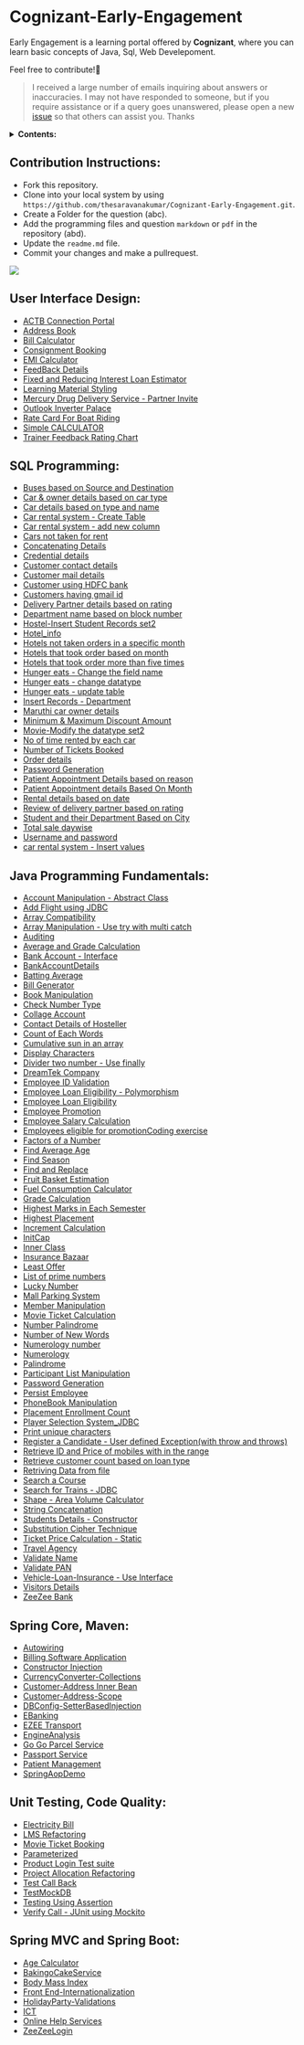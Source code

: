 # Cognizant-Early-Engagement
Early Engagement is a learning portal offered by **Cognizant**, where you can learn basic concepts of Java, Sql, Web Develepoment.

Feel free to contribute!🖤

> I received a large number of emails inquiring about answers or inaccuracies. I may not have responded to someone, but if you require assistance or if a query goes unanswered, please open a new [issue](https://github.com/thesaravanakumar/Cognizant-Early-Engagement/issues) so that others can assist you. Thanks

<details><summary><b>Contents:</b></summary>
  
* [User Interface Design](#UserInterfaceDesign)
* [SQL Programming](#SQLProgramming)
* [Java Programming Fundamentals](#JavaProgrammingFundamentals)
* [Spring Core, Maven](#SpringCoreMaven)
* [Unit Testing, Code Quality](#UnitTestingCodeQuality)
* [Spring MVC and Spring Boot](#SpringMVCandSpringBoot)
</details>

## **Contribution Instructions:**
- Fork this repository.
- Clone into your local system by using `https://github.com/thesaravanakumar/Cognizant-Early-Engagement.git`.
- Create a Folder for the question (abc).
- Add the programming files and question `markdown` or `pdf` in the repository (abd).
- Update the `readme.md` file.
- Commit your changes and make a pullrequest.

<a href="http://makeapullrequest.com">
  <img align="center"  src="https://img.shields.io/badge/PRs-welcome-brightgreen.svg?style=flat"/>
</a>

<a name="UserInterfaceDesign"></a>
## **User Interface Design:**
- [ACTB Connection Portal](https://github.com/thesaravanakumar/Cognizant-Early-Engagement/tree/main/Use%20Interface%20Design/ACTB%20Connection%20Portal)
- [Address Book](https://github.com/thesaravanakumar/Cognizant-Early-Engagement/tree/main/Use%20Interface%20Design/Address%20Book)
- [Bill Calculator](https://github.com/thesaravanakumar/Cognizant-Early-Engagement/tree/main/Use%20Interface%20Design/Bill%20Calculator)
- [Consignment Booking](https://github.com/thesaravanakumar/Cognizant-Early-Engagement/tree/main/Use%20Interface%20Design/Consignment%20Booking)
- [EMI Calculator](https://github.com/thesaravanakumar/Cognizant-Early-Engagement/tree/main/Use%20Interface%20Design/EMI%20Calculator)
- [FeedBack Details](https://github.com/thesaravanakumar/Cognizant-Early-Engagement/tree/main/Use%20Interface%20Design/FeedBack%20Details)
- [Fixed and Reducing Interest Loan Estimator](https://github.com/thesaravanakumar/Cognizant-Early-Engagement/tree/main/Use%20Interface%20Design/Fixed%20and%20Reducing%20Interest%20Loan%20Estimator)
- [Learning Material Styling](https://github.com/thesaravanakumar/Cognizant-Early-Engagement/tree/main/Use%20Interface%20Design/Learning%20Material%20Styling)
- [Mercury Drug Delivery Service - Partner Invite](https://github.com/thesaravanakumar/Cognizant-Early-Engagement/tree/main/Use%20Interface%20Design/Mercury%20Drug%20Delivery%20Service%20-%20Partner%20Invite)
- [Outlook Inverter Palace](https://github.com/thesaravanakumar/Cognizant-Early-Engagement/tree/main/Use%20Interface%20Design/Outlook%20Inverter%20Palace)
- [Rate Card For Boat Riding](https://github.com/thesaravanakumar/Cognizant-Early-Engagement/tree/main/Use%20Interface%20Design/Rate%20Card%20For%20Boat%20Riding)
- [Simple CALCULATOR](https://github.com/thesaravanakumar/Cognizant-Early-Engagement/tree/main/Use%20Interface%20Design/Simple%20CALCULATOR)
- [Trainer Feedback Rating Chart](https://github.com/thesaravanakumar/Cognizant-Early-Engagement/tree/main/Use%20Interface%20Design/Trainer%20Feedback%20Rating%20Chart)

<a name="SQLProgramming"></a>
## **SQL Programming:**
- [Buses based on Source and Destination](https://github.com/thesaravanakumar/Cognizant-Early-Engagement/tree/main/SQL%20Programming/Buses%20based%20on%20Source%20and%20Destination)
- [Car & owner details based on car type](https://github.com/thesaravanakumar/Cognizant-Early-Engagement/tree/main/SQL%20Programming/Car%20%26%20owner%20details%20based%20on%20car%20type)
- [Car details based on type and name](https://github.com/thesaravanakumar/Cognizant-Early-Engagement/tree/main/SQL%20Programming/Car%20details%20based%20on%20type%20and%20name)
- [Car rental system - Create Table](https://github.com/thesaravanakumar/Cognizant-Early-Engagement/tree/main/SQL%20Programming/Car%20rental%20system%20-%20Create%20Table)
- [Car rental system - add new column](https://github.com/thesaravanakumar/Cognizant-Early-Engagement/tree/main/SQL%20Programming/Car%20rental%20system%20-%20add%20new%20column)
- [Cars not taken for rent](https://github.com/thesaravanakumar/Cognizant-Early-Engagement/tree/main/SQL%20Programming/Cars%20not%20taken%20for%20rent)
- [Concatenating Details](https://github.com/thesaravanakumar/Cognizant-Early-Engagement/tree/main/SQL%20Programming/Concatenating%20Details)
- [Credential details](https://github.com/thesaravanakumar/Cognizant-Early-Engagement/tree/main/SQL%20Programming/Credential%20details)
- [Customer contact details](https://github.com/thesaravanakumar/Cognizant-Early-Engagement/tree/main/SQL%20Programming/Customer%20contact%20details)
- [Customer mail details](https://github.com/thesaravanakumar/Cognizant-Early-Engagement/tree/main/SQL%20Programming/Customer%20mail%20details)
- [Customer using HDFC bank](https://github.com/thesaravanakumar/Cognizant-Early-Engagement/tree/main/SQL%20Programming/Customer%20using%20HDFC%20bank)
- [Customers having gmail id](https://github.com/thesaravanakumar/Cognizant-Early-Engagement/tree/main/SQL%20Programming/Customers%20having%20gmail%20id)
- [Delivery Partner details based on rating](https://github.com/thesaravanakumar/Cognizant-Early-Engagement/tree/main/SQL%20Programming/Delivery%20Partner%20details%20based%20on%20rating)
- [Department name based on block number](https://github.com/thesaravanakumar/Cognizant-Early-Engagement/tree/main/SQL%20Programming/Department%20name%20based%20on%20block%20number)
- [Hostel-Insert Student Records set2](https://github.com/thesaravanakumar/Cognizant-Early-Engagement/tree/main/SQL%20Programming/Hostel-Insert%20Student%20Records%20set2)
- [Hotel_info](https://github.com/thesaravanakumar/Cognizant-Early-Engagement/tree/main/SQL%20Programming/Hotel_info)
- [Hotels not taken orders in a specific month](https://github.com/thesaravanakumar/Cognizant-Early-Engagement/tree/main/SQL%20Programming/Hotels%20not%20taken%20orders%20in%20a%20specific%20month)
- [Hotels that took order based on month](https://github.com/thesaravanakumar/Cognizant-Early-Engagement/tree/main/SQL%20Programming/Hotels%20that%20took%20order%20based%20on%20month)
- [Hotels that took order more than five times](https://github.com/thesaravanakumar/Cognizant-Early-Engagement/tree/main/SQL%20Programming/Hotels%20that%20took%20order%20more%20than%20five%20times)
- [Hunger eats - Change the field name](https://github.com/thesaravanakumar/Cognizant-Early-Engagement/tree/main/SQL%20Programming/Hunger%20eats%20-%20Change%20the%20field%20name)
- [Hunger eats - change datatype](https://github.com/thesaravanakumar/Cognizant-Early-Engagement/tree/main/SQL%20Programming/Hunger%20eats%20-%20change%20datatype)
- [Hunger eats - update table](https://github.com/thesaravanakumar/Cognizant-Early-Engagement/tree/main/SQL%20Programming/Hunger%20eats%20-%20update%20table)
- [Insert Records - Department](https://github.com/thesaravanakumar/Cognizant-Early-Engagement/tree/main/SQL%20Programming/Insert%20Records%20-%20Department)
- [Maruthi car owner details](https://github.com/thesaravanakumar/Cognizant-Early-Engagement/tree/main/SQL%20Programming/Maruthi%20car%20owner%20details)
- [Minimum & Maximum Discount Amount](https://github.com/thesaravanakumar/Cognizant-Early-Engagement/tree/main/SQL%20Programming/Minimum%20%26%20Maximum%20Discount%20Amount)
- [Movie-Modify the datatype set2](https://github.com/thesaravanakumar/Cognizant-Early-Engagement/tree/main/SQL%20Programming/Movie-Modify%20the%20datatype%20set2)
- [No of time rented by each car](https://github.com/thesaravanakumar/Cognizant-Early-Engagement/tree/main/SQL%20Programming/No%20of%20time%20rented%20by%20each%20car)
- [Number of Tickets Booked](https://github.com/thesaravanakumar/Cognizant-Early-Engagement/tree/main/SQL%20Programming/Number%20of%20Tickets%20Booked)
- [Order details](https://github.com/thesaravanakumar/Cognizant-Early-Engagement/tree/main/SQL%20Programming/Order%20details)
- [Password Generation](https://github.com/thesaravanakumar/Cognizant-Early-Engagement/tree/main/SQL%20Programming/Password%20Generation)
- [Patient Appointment Details based on reason](https://github.com/thesaravanakumar/Cognizant-Early-Engagement/tree/main/SQL%20Programming/Patient%20Appointment%20Details%20based%20on%20reason)
- [Patient Appointment details Based On Month](https://github.com/thesaravanakumar/Cognizant-Early-Engagement/tree/main/SQL%20Programming/Patient%20Appointment%20details%20Based%20On%20Month)
- [Rental details based on date](https://github.com/thesaravanakumar/Cognizant-Early-Engagement/tree/main/SQL%20Programming/Rental%20details%20based%20on%20date)
- [Review of delivery partner based on rating](https://github.com/thesaravanakumar/Cognizant-Early-Engagement/tree/main/SQL%20Programming/Review%20of%20delivery%20partner%20based%20on%20rating)
- [Student and their Department Based on City](https://github.com/thesaravanakumar/Cognizant-Early-Engagement/tree/main/SQL%20Programming/Student%20and%20their%20Department%20Based%20on%20City)
- [Total sale daywise](https://github.com/thesaravanakumar/Cognizant-Early-Engagement/tree/main/SQL%20Programming/Total%20sale%20daywise)
- [Username and password](https://github.com/thesaravanakumar/Cognizant-Early-Engagement/tree/main/SQL%20Programming/Username%20and%20password)
- [car rental system - Insert values](https://github.com/thesaravanakumar/Cognizant-Early-Engagement/tree/main/SQL%20Programming/car%20rental%20system%20-%20Insert%20values)

<a name="JavaProgrammingFundamentals"></a>
## **Java Programming Fundamentals:**
- [Account Manipulation - Abstract Class](https://github.com/thesaravanakumar/Cognizant-Early-Engagement/tree/main/Java%20Programming%20Funcamentals/Account%20Manipulation%20-%20Abstract%20Class)
- [Add Flight using JDBC](https://github.com/thesaravanakumar/Cognizant-Early-Engagement/tree/main/Java%20Programming%20Funcamentals/Add%20Flight%20using%20JDBC)
- [Array Compatibility](https://github.com/thesaravanakumar/Cognizant-Early-Engagement/tree/main/Java%20Programming%20Funcamentals/Array%20Compatibility)
- [Array Manipulation - Use try with multi catch](https://github.com/thesaravanakumar/Cognizant-Early-Engagement/tree/main/Java%20Programming%20Funcamentals/Array%20Manipulation%20-%20Use%20try%20with%20multi%20catch)
- [Auditing](https://github.com/thesaravanakumar/Cognizant-Early-Engagement/tree/main/Java%20Programming%20Funcamentals/Auditing)
- [Average and Grade Calculation](https://github.com/thesaravanakumar/Cognizant-Early-Engagement/tree/main/Java%20Programming%20Funcamentals/Average%20and%20Grade%20Calculation)
- [Bank Account - Interface](https://github.com/thesaravanakumar/Cognizant-Early-Engagement/tree/main/Java%20Programming%20Funcamentals/Bank%20Account%20-%20Interface)
- [BankAccountDetails](https://github.com/thesaravanakumar/Cognizant-Early-Engagement/tree/main/Java%20Programming%20Funcamentals/BankAccountDetails)
- [Batting Average](https://github.com/thesaravanakumar/Cognizant-Early-Engagement/tree/main/Java%20Programming%20Funcamentals/Batting%20Average)
- [Bill Generator](https://github.com/thesaravanakumar/Cognizant-Early-Engagement/tree/main/Java%20Programming%20Funcamentals/Bill%20Generator)
- [Book Manipulation](https://github.com/thesaravanakumar/Cognizant-Early-Engagement/tree/main/Java%20Programming%20Funcamentals/Book%20Manipulation)
- [Check Number Type](https://github.com/thesaravanakumar/Cognizant-Early-Engagement/tree/main/Java%20Programming%20Funcamentals/Check%20Number%20Type)
- [Collage Account](https://github.com/thesaravanakumar/Cognizant-Early-Engagement/tree/main/Java%20Programming%20Funcamentals/Collage%20Account)
- [Contact Details of Hosteller](https://github.com/thesaravanakumar/Cognizant-Early-Engagement/tree/main/Java%20Programming%20Funcamentals/Contact%20Details%20of%20Hosteller)
- [Count of Each Words](https://github.com/thesaravanakumar/Cognizant-Early-Engagement/tree/main/Java%20Programming%20Funcamentals/Count%20of%20Each%20Words)
- [Cumulative sun in an array](https://github.com/thesaravanakumar/Cognizant-Early-Engagement/tree/main/Java%20Programming%20Funcamentals/Cumulative%20sun%20in%20an%20array)
- [Display Characters](https://github.com/thesaravanakumar/Cognizant-Early-Engagement/tree/main/Java%20Programming%20Funcamentals/Display%20Characters)
- [Divider two number - Use finally](https://github.com/thesaravanakumar/Cognizant-Early-Engagement/tree/main/Java%20Programming%20Funcamentals/Divider%20two%20number%20-%20Use%20finally)
- [DreamTek Company](https://github.com/thesaravanakumar/Cognizant-Early-Engagement/tree/main/Java%20Programming%20Funcamentals/DreamTek%20Company)
- [Employee ID Validation](https://github.com/thesaravanakumar/Cognizant-Early-Engagement/tree/main/Java%20Programming%20Funcamentals/Employee%20ID%20Validation)
- [Employee Loan Eligibility - Polymorphism](https://github.com/thesaravanakumar/Cognizant-Early-Engagement/tree/main/Java%20Programming%20Funcamentals/Employee%20Loan%20Eligibility%20-%20Polymorphism)
- [Employee Loan Eligibility](https://github.com/thesaravanakumar/Cognizant-Early-Engagement/tree/main/Java%20Programming%20Funcamentals/Employee%20Loan%20Eligibility)
- [Employee Promotion](https://github.com/thesaravanakumar/Cognizant-Early-Engagement/tree/main/Java%20Programming%20Funcamentals/Employee%20Promotion)
- [Employee Salary Calculation](https://github.com/thesaravanakumar/Cognizant-Early-Engagement/tree/main/Java%20Programming%20Funcamentals/Employee%20Salary%20Calculation)
- [Employees eligible for promotionCoding exercise](https://github.com/thesaravanakumar/Cognizant-Early-Engagement/tree/main/Java%20Programming%20Funcamentals/Employees%20eligible%20for%20promotionCoding%20exercise)
- [Factors of a Number](https://github.com/thesaravanakumar/Cognizant-Early-Engagement/tree/main/Java%20Programming%20Funcamentals/Factors%20of%20a%20Number)
- [Find Average Age](https://github.com/thesaravanakumar/Cognizant-Early-Engagement/tree/main/Java%20Programming%20Funcamentals/Find%20Average%20Age)
- [Find Season](https://github.com/thesaravanakumar/Cognizant-Early-Engagement/tree/main/Java%20Programming%20Funcamentals/Find%20Season)
- [Find and Replace](https://github.com/thesaravanakumar/Cognizant-Early-Engagement/tree/main/Java%20Programming%20Funcamentals/Find%20and%20Replace)
- [Fruit Basket Estimation](https://github.com/thesaravanakumar/Cognizant-Early-Engagement/tree/main/Java%20Programming%20Funcamentals/Fruit%20Basket%20Estimation)
- [Fuel Consumption Calculator](https://github.com/thesaravanakumar/Cognizant-Early-Engagement/tree/main/Java%20Programming%20Funcamentals/Fuel%20Consumption%20Calculator)
- [Grade Calculation](https://github.com/thesaravanakumar/Cognizant-Early-Engagement/tree/main/Java%20Programming%20Funcamentals/Grade%20Calculation)
- [Highest Marks in Each Semester](https://github.com/thesaravanakumar/Cognizant-Early-Engagement/tree/main/Java%20Programming%20Funcamentals/Highest%20Marks%20in%20Each%20Semester)
- [Highest Placement](https://github.com/thesaravanakumar/Cognizant-Early-Engagement/tree/main/Java%20Programming%20Funcamentals/Highest%20Placement)
- [Increment Calculation](https://github.com/thesaravanakumar/Cognizant-Early-Engagement/tree/main/Java%20Programming%20Funcamentals/Increment%20Calculation)
- [InitCap](https://github.com/thesaravanakumar/Cognizant-Early-Engagement/tree/main/Java%20Programming%20Funcamentals/InitCap)
- [Inner Class](https://github.com/thesaravanakumar/Cognizant-Early-Engagement/tree/main/Java%20Programming%20Funcamentals/Inner%20Class)
- [Insurance Bazaar](https://github.com/thesaravanakumar/Cognizant-Early-Engagement/tree/main/Java%20Programming%20Funcamentals/Insurance%20Bazaar)
- [Least Offer](https://github.com/thesaravanakumar/Cognizant-Early-Engagement/tree/main/Java%20Programming%20Funcamentals/Least%20Offer)
- [List of prime numbers](https://github.com/thesaravanakumar/Cognizant-Early-Engagement/tree/main/Java%20Programming%20Funcamentals/List%20of%20prime%20numbers)
- [Lucky Number](https://github.com/thesaravanakumar/Cognizant-Early-Engagement/tree/main/Java%20Programming%20Funcamentals/Lucky%20Number)
- [Mall Parking System](https://github.com/thesaravanakumar/Cognizant-Early-Engagement/tree/main/Java%20Programming%20Funcamentals/Mall%20Parking%20System)
- [Member Manipulation](https://github.com/thesaravanakumar/Cognizant-Early-Engagement/tree/main/Java%20Programming%20Funcamentals/Member%20Manipulation)
- [Movie Ticket Calculation](https://github.com/thesaravanakumar/Cognizant-Early-Engagement/tree/main/Java%20Programming%20Funcamentals/Movie%20Ticket%20Calculation)
- [Number Palindrome](https://github.com/thesaravanakumar/Cognizant-Early-Engagement/tree/main/Java%20Programming%20Funcamentals/Number%20Palindrome)
- [Number of New Words](https://github.com/thesaravanakumar/Cognizant-Early-Engagement/tree/main/Java%20Programming%20Funcamentals/Number%20of%20New%20Words)
- [Numerology number](https://github.com/thesaravanakumar/Cognizant-Early-Engagement/tree/main/Java%20Programming%20Funcamentals/Numerology%20number)
- [Numerology](https://github.com/thesaravanakumar/Cognizant-Early-Engagement/tree/main/Java%20Programming%20Funcamentals/Numerology)
- [Palindrome](https://github.com/thesaravanakumar/Cognizant-Early-Engagement/tree/main/Java%20Programming%20Funcamentals/Palindrome)
- [Participant List Manipulation](https://github.com/thesaravanakumar/Cognizant-Early-Engagement/tree/main/Java%20Programming%20Funcamentals/Participant%20List%20Manipulation)
- [Password Generation](https://github.com/thesaravanakumar/Cognizant-Early-Engagement/tree/main/Java%20Programming%20Funcamentals/Password%20Generation)
- [Persist Employee](https://github.com/thesaravanakumar/Cognizant-Early-Engagement/tree/main/Java%20Programming%20Funcamentals/Persist%20Employee)
- [PhoneBook Manipulation](https://github.com/thesaravanakumar/Cognizant-Early-Engagement/tree/main/Java%20Programming%20Funcamentals/PhoneBook%20Manipulation)
- [Placement Enrollment Count](https://github.com/thesaravanakumar/Cognizant-Early-Engagement/tree/main/Java%20Programming%20Funcamentals/Placement%20Enrollment%20Count)
- [Player Selection System_JDBC](https://github.com/thesaravanakumar/Cognizant-Early-Engagement/tree/main/Java%20Programming%20Funcamentals/Player%20Selection%20System_JDBC)
- [Print unique characters](https://github.com/thesaravanakumar/Cognizant-Early-Engagement/tree/main/Java%20Programming%20Funcamentals/Print%20unique%20characters)
- [Register a Candidate - User defined Exception(with throw and throws)](https://github.com/thesaravanakumar/Cognizant-Early-Engagement/tree/main/Java%20Programming%20Funcamentals/Register%20a%20Candidate%20-%20User%20defined%20Exception(with%20throw%20and%20throws))
- [Retrieve ID and Price of mobiles with in the range](https://github.com/thesaravanakumar/Cognizant-Early-Engagement/tree/main/Java%20Programming%20Funcamentals/Retrieve%20ID%20and%20Price%20of%20mobiles%20with%20in%20the%20range)
- [Retrieve customer count based on loan type](https://github.com/thesaravanakumar/Cognizant-Early-Engagement/tree/main/Java%20Programming%20Funcamentals/Retrieve%20customer%20count%20based%20on%20loan%20type)
- [Retriving Data from file](https://github.com/thesaravanakumar/Cognizant-Early-Engagement/tree/main/Java%20Programming%20Funcamentals/Retriving%20Data%20from%20file)
- [Search a Course](https://github.com/thesaravanakumar/Cognizant-Early-Engagement/tree/main/Java%20Programming%20Funcamentals/Search%20a%20Course)
- [Search for Trains - JDBC](https://github.com/thesaravanakumar/Cognizant-Early-Engagement/tree/main/Java%20Programming%20Funcamentals/Search%20for%20Trains%20-%20JDBC)
- [Shape - Area Volume Calculator](https://github.com/thesaravanakumar/Cognizant-Early-Engagement/tree/main/Java%20Programming%20Funcamentals/Shape%20-%20Area%20Volume%20Calculator)
- [String Concatenation](https://github.com/thesaravanakumar/Cognizant-Early-Engagement/tree/main/Java%20Programming%20Funcamentals/String%20Concatenation)
- [Students Details - Constructor](https://github.com/thesaravanakumar/Cognizant-Early-Engagement/tree/main/Java%20Programming%20Funcamentals/Students%20Details%20-%20Constructor)
- [Substitution Cipher Technique](https://github.com/thesaravanakumar/Cognizant-Early-Engagement/tree/main/Java%20Programming%20Funcamentals/Substitution%20Cipher%20Technique)
- [Ticket Price Calculation - Static](https://github.com/thesaravanakumar/Cognizant-Early-Engagement/tree/main/Java%20Programming%20Funcamentals/Ticket%20Price%20Calculation%20-%20Static)
- [Travel Agency](https://github.com/thesaravanakumar/Cognizant-Early-Engagement/tree/main/Java%20Programming%20Funcamentals/Travel%20Agency)
- [Validate Name](https://github.com/thesaravanakumar/Cognizant-Early-Engagement/tree/main/Java%20Programming%20Funcamentals/Validate%20Name)
- [Validate PAN](https://github.com/thesaravanakumar/Cognizant-Early-Engagement/tree/main/Java%20Programming%20Funcamentals/Validate%20PAN)
- [Vehicle-Loan-Insurance - Use Interface](https://github.com/thesaravanakumar/Cognizant-Early-Engagement/tree/main/Java%20Programming%20Funcamentals/Vehicle-Loan-Insurance%20-%20Use%20Interface)
- [Visitors Details](https://github.com/thesaravanakumar/Cognizant-Early-Engagement/tree/main/Java%20Programming%20Funcamentals/Visitors%20Details)
- [ZeeZee Bank](https://github.com/thesaravanakumar/Cognizant-Early-Engagement/tree/main/Java%20Programming%20Funcamentals/ZeeZee%20Bank)

<a name="SpringCoreMaven"></a>
## **Spring Core, Maven:**
- [Autowiring](https://github.com/thesaravanakumar/Cognizant-Early-Engagement/tree/main/Spring%20Core%2C%20Maven/Autowiring)
- [Billing Software Application](https://github.com/thesaravanakumar/Cognizant-Early-Engagement/tree/main/Spring%20Core%2C%20Maven/Billing%20Software%20Application)
- [Constructor Injection](https://github.com/thesaravanakumar/Cognizant-Early-Engagement/tree/main/Spring%20Core%2C%20Maven/Constructor%20Injection)
- [CurrencyConverter-Collections](https://github.com/thesaravanakumar/Cognizant-Early-Engagement/tree/main/Spring%20Core%2C%20Maven/CurrencyConverter-Collections)
- [Customer-Address Inner Bean](https://github.com/thesaravanakumar/Cognizant-Early-Engagement/tree/main/Spring%20Core%2C%20Maven/Customer-Address%20Inner%20Bean)
- [Customer-Address-Scope](https://github.com/thesaravanakumar/Cognizant-Early-Engagement/tree/main/Spring%20Core%2C%20Maven/Customer-Address-Scope)
- [DBConfig-SetterBasedInjection](https://github.com/thesaravanakumar/Cognizant-Early-Engagement/tree/main/Spring%20Core%2C%20Maven/DBConfig-SetterBasedInjection)
- [EBanking](https://github.com/thesaravanakumar/Cognizant-Early-Engagement/tree/main/Spring%20Core%2C%20Maven/EBanking)
- [EZEE Transport](https://github.com/thesaravanakumar/Cognizant-Early-Engagement/tree/main/Spring%20Core%2C%20Maven/EZEE%20Transport)
- [EngineAnalysis](https://github.com/thesaravanakumar/Cognizant-Early-Engagement/tree/main/Spring%20Core%2C%20Maven/EngineAnalysis)
- [Go Go Parcel Service](https://github.com/thesaravanakumar/Cognizant-Early-Engagement/tree/main/Spring%20Core%2C%20Maven/Go%20Go%20Parcel%20Service)
- [Passport Service](https://github.com/thesaravanakumar/Cognizant-Early-Engagement/tree/main/Spring%20Core%2C%20Maven/Passport%20Service)
- [Patient Management](https://github.com/thesaravanakumar/Cognizant-Early-Engagement/tree/main/Spring%20Core%2C%20Maven/Patient%20Management)
- [SpringAopDemo](https://github.com/thesaravanakumar/Cognizant-Early-Engagement/tree/main/Spring%20Core%2C%20Maven/SpringAopDemo)

<a name="UnitTestingCodeQuality"></a>
## **Unit Testing, Code Quality:**
- [Electricity Bill](https://github.com/thesaravanakumar/Cognizant-Early-Engagement/tree/main/Unit%20Testing%2C%20Code%20Quality/Electricity%20Bill)
- [LMS Refactoring](https://github.com/thesaravanakumar/Cognizant-Early-Engagement/tree/main/Unit%20Testing%2C%20Code%20Quality/LMS%20Refactoring)
- [Movie Ticket Booking](https://github.com/thesaravanakumar/Cognizant-Early-Engagement/tree/main/Unit%20Testing%2C%20Code%20Quality/Movie%20Ticket%20Booking)
- [Parameterized](https://github.com/thesaravanakumar/Cognizant-Early-Engagement/tree/main/Unit%20Testing%2C%20Code%20Quality/Parameterized)
- [Product Login Test suite](https://github.com/thesaravanakumar/Cognizant-Early-Engagement/tree/main/Unit%20Testing%2C%20Code%20Quality/Product%20Login%20Test%20suite)
- [Project Allocation Refactoring](https://github.com/thesaravanakumar/Cognizant-Early-Engagement/tree/main/Unit%20Testing%2C%20Code%20Quality/Project%20Allocation%20Refactoring)
- [Test Call Back](https://github.com/thesaravanakumar/Cognizant-Early-Engagement/tree/main/Unit%20Testing%2C%20Code%20Quality/Test%20Call%20Back)
- [TestMockDB](https://github.com/thesaravanakumar/Cognizant-Early-Engagement/tree/main/Unit%20Testing%2C%20Code%20Quality/TestMockDB)
- [Testing Using Assertion](https://github.com/thesaravanakumar/Cognizant-Early-Engagement/tree/main/Unit%20Testing%2C%20Code%20Quality/Testing%20Using%20Assertion)
- [Verify Call - JUnit using Mockito](https://github.com/thesaravanakumar/Cognizant-Early-Engagement/tree/main/Unit%20Testing%2C%20Code%20Quality/Verify%20Call%20-%20JUnit%20using%20Mockito)

<a name="SpringMVCandSpringBoot"></a>
## **Spring MVC and Spring Boot:**
- [Age Calculator](https://github.com/thesaravanakumar/Cognizant-Early-Engagement/tree/main/Spring%20MVC%20and%20Spring%20Boot/Age%20Calculator)
- [BakingoCakeService](https://github.com/thesaravanakumar/Cognizant-Early-Engagement/tree/main/Spring%20MVC%20and%20Spring%20Boot/BakingoCakeService)
- [Body Mass Index](https://github.com/thesaravanakumar/Cognizant-Early-Engagement/tree/main/Spring%20MVC%20and%20Spring%20Boot/Body%20Mass%20Index)
- [Front End-Internationalization](https://github.com/thesaravanakumar/Cognizant-Early-Engagement/tree/main/Spring%20MVC%20and%20Spring%20Boot/Front%20End-Internationalization)
- [HolidayParty-Validations](https://github.com/thesaravanakumar/Cognizant-Early-Engagement/tree/main/Spring%20MVC%20and%20Spring%20Boot/HolidayParty-Validations)
- [ICT](https://github.com/thesaravanakumar/Cognizant-Early-Engagement/tree/main/Spring%20MVC%20and%20Spring%20Boot/ICT)
- [Online Help Services](https://github.com/thesaravanakumar/Cognizant-Early-Engagement/tree/main/Spring%20MVC%20and%20Spring%20Boot/Online%20Help%20Service)
- [ZeeZeeLogin](https://github.com/thesaravanakumar/Cognizant-Early-Engagement/tree/main/Spring%20MVC%20and%20Spring%20Boot/ZeeZeeLogin)
